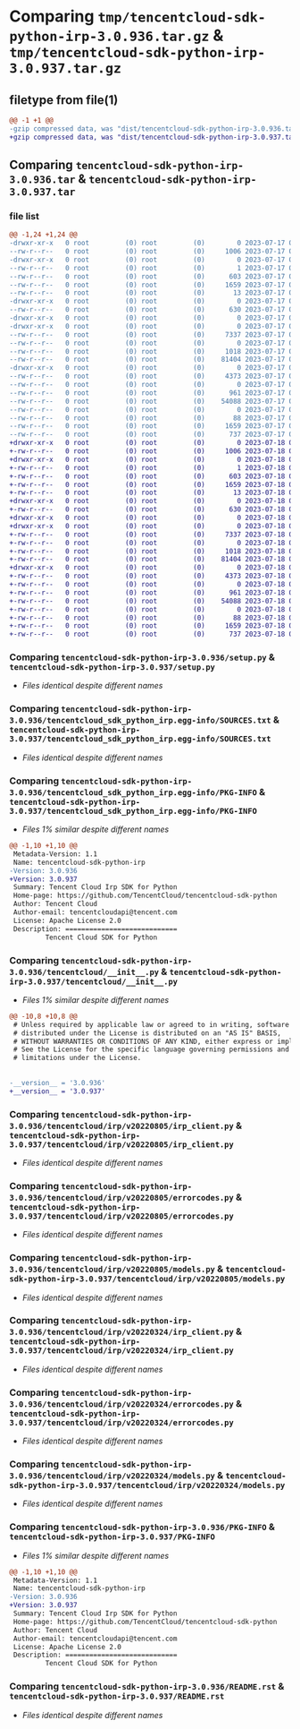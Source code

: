 # Comparing `tmp/tencentcloud-sdk-python-irp-3.0.936.tar.gz` & `tmp/tencentcloud-sdk-python-irp-3.0.937.tar.gz`

## filetype from file(1)

```diff
@@ -1 +1 @@
-gzip compressed data, was "dist/tencentcloud-sdk-python-irp-3.0.936.tar", last modified: Mon Jul 17 00:29:35 2023, max compression
+gzip compressed data, was "dist/tencentcloud-sdk-python-irp-3.0.937.tar", last modified: Tue Jul 18 00:26:11 2023, max compression
```

## Comparing `tencentcloud-sdk-python-irp-3.0.936.tar` & `tencentcloud-sdk-python-irp-3.0.937.tar`

### file list

```diff
@@ -1,24 +1,24 @@
-drwxr-xr-x   0 root         (0) root         (0)        0 2023-07-17 00:29:35.000000 tencentcloud-sdk-python-irp-3.0.936/
--rw-r--r--   0 root         (0) root         (0)     1006 2023-07-17 00:29:35.000000 tencentcloud-sdk-python-irp-3.0.936/setup.py
-drwxr-xr-x   0 root         (0) root         (0)        0 2023-07-17 00:29:35.000000 tencentcloud-sdk-python-irp-3.0.936/tencentcloud_sdk_python_irp.egg-info/
--rw-r--r--   0 root         (0) root         (0)        1 2023-07-17 00:29:35.000000 tencentcloud-sdk-python-irp-3.0.936/tencentcloud_sdk_python_irp.egg-info/dependency_links.txt
--rw-r--r--   0 root         (0) root         (0)      603 2023-07-17 00:29:35.000000 tencentcloud-sdk-python-irp-3.0.936/tencentcloud_sdk_python_irp.egg-info/SOURCES.txt
--rw-r--r--   0 root         (0) root         (0)     1659 2023-07-17 00:29:35.000000 tencentcloud-sdk-python-irp-3.0.936/tencentcloud_sdk_python_irp.egg-info/PKG-INFO
--rw-r--r--   0 root         (0) root         (0)       13 2023-07-17 00:29:35.000000 tencentcloud-sdk-python-irp-3.0.936/tencentcloud_sdk_python_irp.egg-info/top_level.txt
-drwxr-xr-x   0 root         (0) root         (0)        0 2023-07-17 00:29:35.000000 tencentcloud-sdk-python-irp-3.0.936/tencentcloud/
--rw-r--r--   0 root         (0) root         (0)      630 2023-07-17 00:29:35.000000 tencentcloud-sdk-python-irp-3.0.936/tencentcloud/__init__.py
-drwxr-xr-x   0 root         (0) root         (0)        0 2023-07-17 00:29:35.000000 tencentcloud-sdk-python-irp-3.0.936/tencentcloud/irp/
-drwxr-xr-x   0 root         (0) root         (0)        0 2023-07-17 00:29:35.000000 tencentcloud-sdk-python-irp-3.0.936/tencentcloud/irp/v20220805/
--rw-r--r--   0 root         (0) root         (0)     7337 2023-07-17 00:29:35.000000 tencentcloud-sdk-python-irp-3.0.936/tencentcloud/irp/v20220805/irp_client.py
--rw-r--r--   0 root         (0) root         (0)        0 2023-07-17 00:29:35.000000 tencentcloud-sdk-python-irp-3.0.936/tencentcloud/irp/v20220805/__init__.py
--rw-r--r--   0 root         (0) root         (0)     1018 2023-07-17 00:29:35.000000 tencentcloud-sdk-python-irp-3.0.936/tencentcloud/irp/v20220805/errorcodes.py
--rw-r--r--   0 root         (0) root         (0)    81404 2023-07-17 00:29:35.000000 tencentcloud-sdk-python-irp-3.0.936/tencentcloud/irp/v20220805/models.py
-drwxr-xr-x   0 root         (0) root         (0)        0 2023-07-17 00:29:35.000000 tencentcloud-sdk-python-irp-3.0.936/tencentcloud/irp/v20220324/
--rw-r--r--   0 root         (0) root         (0)     4373 2023-07-17 00:29:35.000000 tencentcloud-sdk-python-irp-3.0.936/tencentcloud/irp/v20220324/irp_client.py
--rw-r--r--   0 root         (0) root         (0)        0 2023-07-17 00:29:35.000000 tencentcloud-sdk-python-irp-3.0.936/tencentcloud/irp/v20220324/__init__.py
--rw-r--r--   0 root         (0) root         (0)      961 2023-07-17 00:29:35.000000 tencentcloud-sdk-python-irp-3.0.936/tencentcloud/irp/v20220324/errorcodes.py
--rw-r--r--   0 root         (0) root         (0)    54088 2023-07-17 00:29:35.000000 tencentcloud-sdk-python-irp-3.0.936/tencentcloud/irp/v20220324/models.py
--rw-r--r--   0 root         (0) root         (0)        0 2023-07-17 00:29:35.000000 tencentcloud-sdk-python-irp-3.0.936/tencentcloud/irp/__init__.py
--rw-r--r--   0 root         (0) root         (0)       88 2023-07-17 00:29:35.000000 tencentcloud-sdk-python-irp-3.0.936/setup.cfg
--rw-r--r--   0 root         (0) root         (0)     1659 2023-07-17 00:29:35.000000 tencentcloud-sdk-python-irp-3.0.936/PKG-INFO
--rw-r--r--   0 root         (0) root         (0)      737 2023-07-17 00:29:35.000000 tencentcloud-sdk-python-irp-3.0.936/README.rst
+drwxr-xr-x   0 root         (0) root         (0)        0 2023-07-18 00:26:11.000000 tencentcloud-sdk-python-irp-3.0.937/
+-rw-r--r--   0 root         (0) root         (0)     1006 2023-07-18 00:26:10.000000 tencentcloud-sdk-python-irp-3.0.937/setup.py
+drwxr-xr-x   0 root         (0) root         (0)        0 2023-07-18 00:26:11.000000 tencentcloud-sdk-python-irp-3.0.937/tencentcloud_sdk_python_irp.egg-info/
+-rw-r--r--   0 root         (0) root         (0)        1 2023-07-18 00:26:11.000000 tencentcloud-sdk-python-irp-3.0.937/tencentcloud_sdk_python_irp.egg-info/dependency_links.txt
+-rw-r--r--   0 root         (0) root         (0)      603 2023-07-18 00:26:11.000000 tencentcloud-sdk-python-irp-3.0.937/tencentcloud_sdk_python_irp.egg-info/SOURCES.txt
+-rw-r--r--   0 root         (0) root         (0)     1659 2023-07-18 00:26:11.000000 tencentcloud-sdk-python-irp-3.0.937/tencentcloud_sdk_python_irp.egg-info/PKG-INFO
+-rw-r--r--   0 root         (0) root         (0)       13 2023-07-18 00:26:11.000000 tencentcloud-sdk-python-irp-3.0.937/tencentcloud_sdk_python_irp.egg-info/top_level.txt
+drwxr-xr-x   0 root         (0) root         (0)        0 2023-07-18 00:26:11.000000 tencentcloud-sdk-python-irp-3.0.937/tencentcloud/
+-rw-r--r--   0 root         (0) root         (0)      630 2023-07-18 00:26:10.000000 tencentcloud-sdk-python-irp-3.0.937/tencentcloud/__init__.py
+drwxr-xr-x   0 root         (0) root         (0)        0 2023-07-18 00:26:11.000000 tencentcloud-sdk-python-irp-3.0.937/tencentcloud/irp/
+drwxr-xr-x   0 root         (0) root         (0)        0 2023-07-18 00:26:11.000000 tencentcloud-sdk-python-irp-3.0.937/tencentcloud/irp/v20220805/
+-rw-r--r--   0 root         (0) root         (0)     7337 2023-07-18 00:26:10.000000 tencentcloud-sdk-python-irp-3.0.937/tencentcloud/irp/v20220805/irp_client.py
+-rw-r--r--   0 root         (0) root         (0)        0 2023-07-18 00:26:10.000000 tencentcloud-sdk-python-irp-3.0.937/tencentcloud/irp/v20220805/__init__.py
+-rw-r--r--   0 root         (0) root         (0)     1018 2023-07-18 00:26:10.000000 tencentcloud-sdk-python-irp-3.0.937/tencentcloud/irp/v20220805/errorcodes.py
+-rw-r--r--   0 root         (0) root         (0)    81404 2023-07-18 00:26:10.000000 tencentcloud-sdk-python-irp-3.0.937/tencentcloud/irp/v20220805/models.py
+drwxr-xr-x   0 root         (0) root         (0)        0 2023-07-18 00:26:11.000000 tencentcloud-sdk-python-irp-3.0.937/tencentcloud/irp/v20220324/
+-rw-r--r--   0 root         (0) root         (0)     4373 2023-07-18 00:26:10.000000 tencentcloud-sdk-python-irp-3.0.937/tencentcloud/irp/v20220324/irp_client.py
+-rw-r--r--   0 root         (0) root         (0)        0 2023-07-18 00:26:10.000000 tencentcloud-sdk-python-irp-3.0.937/tencentcloud/irp/v20220324/__init__.py
+-rw-r--r--   0 root         (0) root         (0)      961 2023-07-18 00:26:10.000000 tencentcloud-sdk-python-irp-3.0.937/tencentcloud/irp/v20220324/errorcodes.py
+-rw-r--r--   0 root         (0) root         (0)    54088 2023-07-18 00:26:10.000000 tencentcloud-sdk-python-irp-3.0.937/tencentcloud/irp/v20220324/models.py
+-rw-r--r--   0 root         (0) root         (0)        0 2023-07-18 00:26:10.000000 tencentcloud-sdk-python-irp-3.0.937/tencentcloud/irp/__init__.py
+-rw-r--r--   0 root         (0) root         (0)       88 2023-07-18 00:26:11.000000 tencentcloud-sdk-python-irp-3.0.937/setup.cfg
+-rw-r--r--   0 root         (0) root         (0)     1659 2023-07-18 00:26:11.000000 tencentcloud-sdk-python-irp-3.0.937/PKG-INFO
+-rw-r--r--   0 root         (0) root         (0)      737 2023-07-18 00:26:10.000000 tencentcloud-sdk-python-irp-3.0.937/README.rst
```

### Comparing `tencentcloud-sdk-python-irp-3.0.936/setup.py` & `tencentcloud-sdk-python-irp-3.0.937/setup.py`

 * *Files identical despite different names*

### Comparing `tencentcloud-sdk-python-irp-3.0.936/tencentcloud_sdk_python_irp.egg-info/SOURCES.txt` & `tencentcloud-sdk-python-irp-3.0.937/tencentcloud_sdk_python_irp.egg-info/SOURCES.txt`

 * *Files identical despite different names*

### Comparing `tencentcloud-sdk-python-irp-3.0.936/tencentcloud_sdk_python_irp.egg-info/PKG-INFO` & `tencentcloud-sdk-python-irp-3.0.937/tencentcloud_sdk_python_irp.egg-info/PKG-INFO`

 * *Files 1% similar despite different names*

```diff
@@ -1,10 +1,10 @@
 Metadata-Version: 1.1
 Name: tencentcloud-sdk-python-irp
-Version: 3.0.936
+Version: 3.0.937
 Summary: Tencent Cloud Irp SDK for Python
 Home-page: https://github.com/TencentCloud/tencentcloud-sdk-python
 Author: Tencent Cloud
 Author-email: tencentcloudapi@tencent.com
 License: Apache License 2.0
 Description: ============================
         Tencent Cloud SDK for Python
```

### Comparing `tencentcloud-sdk-python-irp-3.0.936/tencentcloud/__init__.py` & `tencentcloud-sdk-python-irp-3.0.937/tencentcloud/__init__.py`

 * *Files 1% similar despite different names*

```diff
@@ -10,8 +10,8 @@
 # Unless required by applicable law or agreed to in writing, software
 # distributed under the License is distributed on an "AS IS" BASIS,
 # WITHOUT WARRANTIES OR CONDITIONS OF ANY KIND, either express or implied.
 # See the License for the specific language governing permissions and
 # limitations under the License.
 
 
-__version__ = '3.0.936'
+__version__ = '3.0.937'
```

### Comparing `tencentcloud-sdk-python-irp-3.0.936/tencentcloud/irp/v20220805/irp_client.py` & `tencentcloud-sdk-python-irp-3.0.937/tencentcloud/irp/v20220805/irp_client.py`

 * *Files identical despite different names*

### Comparing `tencentcloud-sdk-python-irp-3.0.936/tencentcloud/irp/v20220805/errorcodes.py` & `tencentcloud-sdk-python-irp-3.0.937/tencentcloud/irp/v20220805/errorcodes.py`

 * *Files identical despite different names*

### Comparing `tencentcloud-sdk-python-irp-3.0.936/tencentcloud/irp/v20220805/models.py` & `tencentcloud-sdk-python-irp-3.0.937/tencentcloud/irp/v20220805/models.py`

 * *Files identical despite different names*

### Comparing `tencentcloud-sdk-python-irp-3.0.936/tencentcloud/irp/v20220324/irp_client.py` & `tencentcloud-sdk-python-irp-3.0.937/tencentcloud/irp/v20220324/irp_client.py`

 * *Files identical despite different names*

### Comparing `tencentcloud-sdk-python-irp-3.0.936/tencentcloud/irp/v20220324/errorcodes.py` & `tencentcloud-sdk-python-irp-3.0.937/tencentcloud/irp/v20220324/errorcodes.py`

 * *Files identical despite different names*

### Comparing `tencentcloud-sdk-python-irp-3.0.936/tencentcloud/irp/v20220324/models.py` & `tencentcloud-sdk-python-irp-3.0.937/tencentcloud/irp/v20220324/models.py`

 * *Files identical despite different names*

### Comparing `tencentcloud-sdk-python-irp-3.0.936/PKG-INFO` & `tencentcloud-sdk-python-irp-3.0.937/PKG-INFO`

 * *Files 1% similar despite different names*

```diff
@@ -1,10 +1,10 @@
 Metadata-Version: 1.1
 Name: tencentcloud-sdk-python-irp
-Version: 3.0.936
+Version: 3.0.937
 Summary: Tencent Cloud Irp SDK for Python
 Home-page: https://github.com/TencentCloud/tencentcloud-sdk-python
 Author: Tencent Cloud
 Author-email: tencentcloudapi@tencent.com
 License: Apache License 2.0
 Description: ============================
         Tencent Cloud SDK for Python
```

### Comparing `tencentcloud-sdk-python-irp-3.0.936/README.rst` & `tencentcloud-sdk-python-irp-3.0.937/README.rst`

 * *Files identical despite different names*

